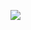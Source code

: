 ![](https://www.nta.go.jp/tmp/4daf8bd7-1055-4ca6-8b0f-85d4730dde96/images/51bb06e81d60d6dfc3c816209531358e6fe421639e8ce306ca061aa55e67a8cd.jpg)